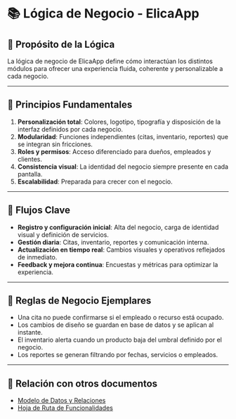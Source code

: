 # 📚 Lógica de Negocio - ElicaApp

## 🎯 Propósito de la Lógica
La lógica de negocio de ElicaApp define cómo interactúan los distintos módulos para ofrecer una experiencia fluida, coherente y personalizable a cada negocio.

---

## 🧩 Principios Fundamentales
1. **Personalización total**: Colores, logotipo, tipografía y disposición de la interfaz definidos por cada negocio.
2. **Modularidad**: Funciones independientes (citas, inventario, reportes) que se integran sin fricciones.
3. **Roles y permisos**: Acceso diferenciado para dueños, empleados y clientes.
4. **Consistencia visual**: La identidad del negocio siempre presente en cada pantalla.
5. **Escalabilidad**: Preparada para crecer con el negocio.

---

## 🔄 Flujos Clave
- **Registro y configuración inicial**: Alta del negocio, carga de identidad visual y definición de servicios.
- **Gestión diaria**: Citas, inventario, reportes y comunicación interna.
- **Actualización en tiempo real**: Cambios visuales y operativos reflejados de inmediato.
- **Feedback y mejora continua**: Encuestas y métricas para optimizar la experiencia.

---

## 📌 Reglas de Negocio Ejemplares
- Una cita no puede confirmarse si el empleado o recurso está ocupado.
- Los cambios de diseño se guardan en base de datos y se aplican al instante.
- El inventario alerta cuando un producto baja del umbral definido por el negocio.
- Los reportes se generan filtrando por fechas, servicios o empleados.

---

## 📂 Relación con otros documentos
- [Modelo de Datos y Relaciones](/MODELO_DATOS.md)
- [Hoja de Ruta de Funcionalidades](/ROADMAP.md)
